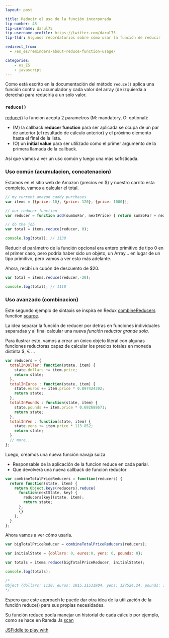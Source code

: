 ```yaml
---
layout: post

title: Reducir el uso de la función incorporada
tip-number: 48
tip-username: darul75
tip-username-profile: https://twitter.com/darul75
tip-tldr: Algunos recordatorios sobre cómo usar la función de reducir

redirect_from:
  - /es_es/reminders-about-reduce-function-usage/

categories:
    - es_ES
    - javascript
---
```


Como está escrito en la documentación del método `reduce()` aplica una función contra un acumulador y cada valor del array (de izquierda a derecha) para reducirla a un solo valor.

### `reduce()`

[reduce()](https://developer.mozilla.org/en-US/docs/Web/JavaScript/Reference/Global_Objects/Array/Reduce) la funcion acepta 2 parametros (M: mandatory, O: optional):

- (M) la callback **reducer function** para ser aplicada se ocupa de un par de anterior (el resultado de cálculo anterior) y el próximo elemento hasta el final de la lista.
- (O) un **initial value** para ser utilizado como el primer argumento de la primera llamada de la callback.

Así que vamos a ver un uso común y luego una más sofisticada.

### Uso común (acumulacion, concatenacion)

Estamos en el sitio web de Amazon (precios en $) y nuestro carrito esta completo, vamos a calcular el total.

```javascript
// my current amazon caddy purchases
var items = [{price: 10}, {price: 120}, {price: 1000}];

// our reducer function
var reducer = function add(sumSoFar, nextPrice) { return sumSoFar + nextPrice.price; };

// do the job
var total = items.reduce(reducer, 0);

console.log(total); // 1130
```

Reducir el parámetro de la función opcional era entero primitivo de tipo 0 en el primer caso, pero podría haber sido un objeto, un Array... en lugar de un tipo primitivo,
pero vamos a ver esto más adelante.

Ahora, recibí un cupón de descuento de $20.

```javascript
var total = items.reduce(reducer,-20);

console.log(total); // 1110
```

### Uso avanzado (combinacion)

Este segundo ejemplo de sintaxis se inspira en Redux [combineReducers](http://redux.js.org/docs/api/combineReducers.html) function [source](https://github.com/reactjs/redux/blob/master/src/combineReducers.js#L93).

La idea separar la función de reducer por detras en funciones individuales separadas y al final calcular una nueva *función reductor grande sola*.

Para ilustrar esto, vamos a crear un único objeto literal con algunas funciones reductoras capaz de calcular los precios totales en moneda distinta $, € ...

```javascript
var reducers = {
  totalInDollar: function(state, item) {
    state.dollars += item.price;
    return state;
  },
  totalInEuros : function(state, item) {
    state.euros += item.price * 0.897424392;
    return state;
  },
  totalInPounds : function(state, item) {
    state.pounds += item.price * 0.692688671;
    return state;
  },
  totalInYen : function(state, item) {
    state.yens += item.price * 113.852;
    return state;
  }
  // more...
};
```

Luego, creamos una nueva función navaja suiza

- Responsable de la aplicación de la funcion reduce en cada parial.
- Que devolverá una nueva callback de funcion reductor

```javascript
var combineTotalPriceReducers = function(reducers) {
  return function(state, item) {
    return Object.keys(reducers).reduce(
      function(nextState, key) {
        reducers[key](state, item);
        return state;
      },
      {}      
    );
  }
};
```

Ahora vamos a ver cómo usarla.

```javascript
var bigTotalPriceReducer = combineTotalPriceReducers(reducers);

var initialState = {dollars: 0, euros:0, yens: 0, pounds: 0};

var totals = items.reduce(bigTotalPriceReducer, initialState);

console.log(totals);

/*
Object {dollars: 1130, euros: 1015.11531904, yens: 127524.24, pounds: 785.81131152}
*/
```

Espero que este approach le puede dar otra idea de la utilización de la función reduce() para sus propias necesidades.

Su función reduce podía manejar un historial de cada cálculo por ejemplo, como se hace en Ramda Js [scan](http://ramdajs.com/docs/#scan) 

[JSFiddle to play with](https://jsfiddle.net/darul75/81tgt0cd/)
